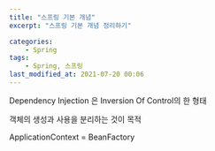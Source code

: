```yaml
---
title: "스프링 기본 개념"
excerpt: "스프링 기본 개념 정리하기"

categories:
    - Spring
tags:
    - Spring, 스프링
last_modified_at: 2021-07-20 00:06
---
```


Dependency Injection 은 Inversion Of Control의 한 형태

객체의 생성과 사용을 분리하는 것이 목적

ApplicationContext = BeanFactory


